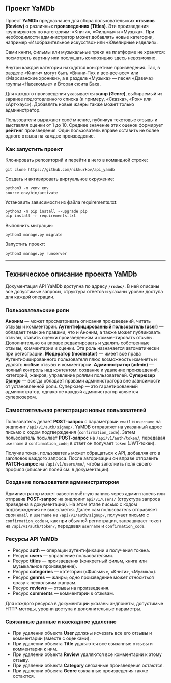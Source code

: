 ## Проект YaMDb
Проект **YaMDb** предназначен для сбора пользовательских **отзывов (Review)** о различных **произведениях (Titles)**. Эти произведения группируются по категориям: «Книги», «Фильмы» и «Музыка». При необходимости администратор может добавлять новые категории, например «Изобразительное искусство» или «Ювелирные изделия».

Сами книги, фильмы или музыкальные треки на платформе не хранятся: посмотреть картину или послушать композицию здесь невозможно.

Внутри каждой категории находятся конкретные произведения. Так, в разделе «Книги» могут быть «Винни‑Пух и все‑все‑все» или «Марсианские хроники», а в разделе «Музыка» — песня «Давеча» группы «Насекомые» и Вторая сюита Баха.

Для каждого произведения указывается **жанр (Genre)**, выбираемый из заранее подготовленного списка (к примеру, «Сказка», «Рок» или «Арт‑хаус»). Добавлять новые жанры также может только администратор.

Пользователи выражают своё мнение, публикуя текстовые отзывы и выставляя оценки от 1 до 10. Среднее значение этих оценок формирует **рейтинг** произведения. Один пользователь вправе оставить не более одного отзыва на каждое произведение.


### Как запустить проект
Клонировать репозиторий и перейти в него в командной строке:

```
git clone https://github.com/nikkurkov/api_yamdb
```

Cоздать и активировать виртуальное окружение:
```
python3 -m venv env
source env/bin/activate
```

Установить зависимости из файла requirements.txt:
```
python3 -m pip install --upgrade pip
pip install -r requirements.txt
```

Выполнить миграции:
```
python3 manage.py migrate
```

Запустить проект:
```
python3 manage.py runserver
```
---
## Техническое описание проекта YaMDb

Документация API YaMDb доступна по адресу **`/redoc/`**. В ней описаны все допустимые запросы, структура ответов и указаны уровни доступа для каждой операции.

### Пользовательские роли

**Аноним** — может просматривать описания произведений, читать отзывы и комментарии.
**Аутентифицированный пользователь (user)** — обладает теми же правами, что и Аноним, а также может публиковать отзывы, ставить оценки произведениям и комментировать отзывы. Дополнительно он вправе редактировать и удалять собственные отзывы, комментарии и оценки. Эта роль назначается автоматически при регистрации.
**Модератор (moderator)** — имеет все права Аутентифицированного пользователя плюс возможность изменять и удалять **любые** отзывы и комментарии.
**Администратор (admin)** — полный контроль над контентом: создание и удаление произведений, категорий, жанров; управление ролями пользователей.
**Суперюзер Django** — всегда обладает правами администратора вне зависимости от установленной роли. Суперюзер — это гарантированный администратор, однако не каждый администратор является суперюзером.


### Самостоятельная регистрация новых пользователей

Пользователь делает **POST‑запрос** с параметрами `email` и `username` на эндпоинт `/api/v1/auth/signup/`.
YaMDB отправляет на указанный адрес письмо с кодом подтверждения (`confirmation_code`).
Затем пользователь посылает **POST‑запрос** на `/api/v1/auth/token/`, передавая `username` и `confirmation_code`; в ответ он получает `token` (JWT‑токен).

Получив токен, пользователь может обращаться к API, добавляя его в заголовок каждого запроса.
После авторизации он вправе отправить **PATCH‑запрос** на `/api/v1/users/me/`, чтобы заполнить поля своего профиля (описания полей см. в документации).

### Создание пользователя администратором

Администратор может завести учётную запись через админ‑панель или отправив **POST‑запрос** на эндпоинт `api/v1/users/` (структура запроса приведена в документации). На этом этапе письмо с кодом подтверждения не высылается.
Далее сам пользователь отправляет свои `email` и `username` на `/api/v1/auth/signup/`, получает письмо с `confirmation_code` и, как при обычной регистрации, запрашивает токен на `/api/v1/auth/token/`, передавая `username` и `confirmation_code`.

### Ресурсы API YaMDb

* Ресурс **auth** — операции аутентификации и получения токена.
* Ресурс **users** — управление пользователями.
* Ресурс **titles** — произведения (конкретный фильм, книга или музыкальное произведение).
* Ресурс **categories** — категории («Фильмы», «Книги», «Музыка»).
* Ресурс **genres** — жанры; одно произведение может относиться сразу к нескольким жанрам.
* Ресурс **reviews** — отзывы на произведения.
* Ресурс **comments** — комментарии к отзывам.

Для каждого ресурса в документации указаны эндпоинты, допустимые HTTP‑методы, уровни доступа и дополнительные параметры.

### Связанные данные и каскадное удаление

* При удалении объекта **User** должны исчезать все его отзывы и комментарии (вместе с оценками).
* При удалении объекта **Title** удаляются все связанные отзывы и комментарии к ним.
* При удалении объекта **Review** удаляются все комментарии к этому отзыву.
* При удалении объекта **Category** связанные произведения остаются.
* При удалении объекта **Genre** связанные произведения также остаются.

